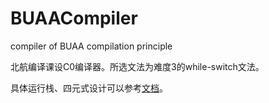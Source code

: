 # BUAACompiler
compiler of BUAA compilation principle

北航编译课设C0编译器。所选文法为难度3的while-switch文法。

具体运行栈、四元式设计可以参考[文档](https://github.com/Niuyuhang03/BUAACompiler/blob/master/16061011_%E7%89%9B%E5%AE%87%E8%88%AA_%E7%BC%96%E8%AF%91%E8%AF%BE%E8%AE%BE%E6%96%87%E6%A1%A3.docx)。
